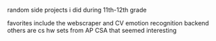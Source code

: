 random side projects i did during 11th-12th grade

favorites include the webscraper and CV emotion recognition backend
others are cs hw sets from AP CSA that seemed interesting
